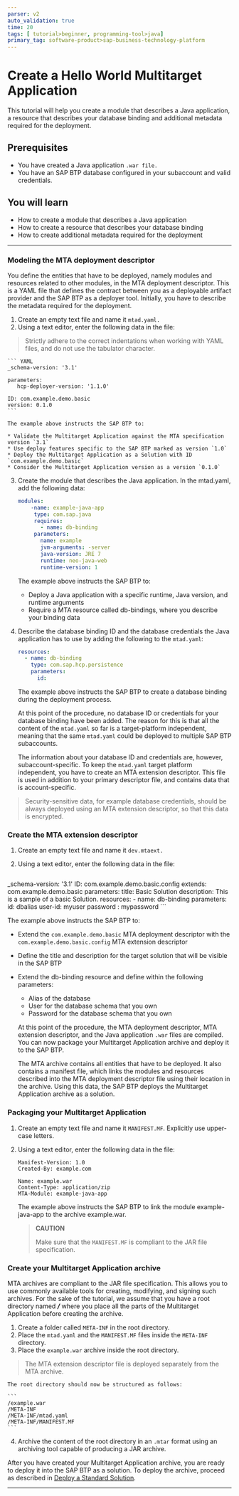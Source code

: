 ```yaml
---
parser: v2
auto_validation: true
time: 20
tags: [ tutorial>beginner, programming-tool>java]
primary_tag: software-product>sap-business-technology-platform
---
```


# Create a Hello World Multitarget Application
<!-- description --> This tutorial will help you create a module that describes a Java application, a resource that describes your database binding and additional metadata required for the deployment.

## Prerequisites
 - You have created a Java application `.war file.`
 - You have an SAP BTP database configured in your subaccount and valid credentials.

## You will learn
  - How to create a module that describes a Java application
  - How to create a resource that describes your database binding
  - How to create additional metadata required for the deployment


---

### Modeling the MTA deployment descriptor


You define the entities that have to be deployed, namely modules and resources related to other modules, in the MTA deployment descriptor. This is a YAML file that defines the contract between you as a deployable artifact provider and the SAP BTP as a deployer tool. Initially, you have to describe the metadata required for the deployment.

1. Create an empty text file and name it `mtad.yaml.`
2. Using a text editor, enter the following data in the file:

>Strictly adhere to the correct indentations when working with YAML files, and do not use the tabulator character.

    ``` YAML
    _schema-version: '3.1'

    parameters:
       hcp-deployer-version: '1.1.0'

    ID: com.example.demo.basic
    version: 0.1.0
    ```

    The example above instructs the SAP BTP to:

    * Validate the Multitarget Application against the MTA specification version `3.1`
    * Use deploy features specific to the SAP BTP marked as version `1.0`
    * Deploy the Multitarget Application as a Solution with ID `com.example.demo.basic`
    * Consider the Multitarget Application version as a version `0.1.0`


3. Create the module that describes the Java application. In the mtad.yaml, add the following data:

    ``` YAML
    modules:
        -name: example-java-app
         type: com.sap.java
         requires:
           - name: db-binding
         parameters:
           name: example
           jvm-arguments: -server
           java-version: JRE 7
           runtime: neo-java-web
           runtime-version: 1
    ```  

    The example above instructs the SAP BTP to:

    * Deploy a Java application with a specific runtime, Java version, and runtime arguments
    * Require a MTA resource called db-bindings, where you describe your binding data

4. Describe the database binding ID and the database credentials the Java application has to use by adding the following to the `mtad.yaml`:

    ```YAML
    resources:
      - name: db-binding
        type: com.sap.hcp.persistence
        parameters:
          id:
    ```

    The example above instructs the SAP BTP to create a database binding during the deployment process.

    At this point of the procedure, no database ID or credentials for your database binding have been added. The reason for this is that all the content of the `mtad.yaml` so far is a target-platform independent, meaning that the same `mtad.yaml` could be deployed to multiple SAP BTP subaccounts.

    The information about your database ID and credentials are, however, subaccount-specific. To keep the `mtad.yaml` target platform independent, you have to create an MTA extension descriptor. This file is used in addition to your primary descriptor file, and contains data that is account-specific.

>Security-sensitive data, for example database credentials, should be always deployed using an MTA extension descriptor, so that this data is encrypted.



### Create the MTA extension descriptor


1. Create an empty text file and name it `dev.mtaext.`

2. Using a text editor, enter the following data in the file:

    ```YAML
_schema-version: '3.1'
ID: com.example.demo.basic.config
extends: com.example.demo.basic
parameters:
  title: Basic Solution
  description: This is a sample of a basic Solution.
resources:
    - name: db-binding
      parameters:
        id: dbalias
        user-id: myuser
        password : mypassword
    ```

The example above instructs the SAP BTP to:

- Extend the `com.example.demo.basic` MTA deployment descriptor with the `com.example.demo.basic.config` MTA extension descriptor
- Define the title and description for the target solution that will be visible in the SAP BTP
- Extend the db-binding resource and define within the following parameters:
    - Alias of the database
    - User for the database schema that you own
    - Password for the database schema that you own


    At this point of the procedure, the MTA deployment descriptor, MTA extension descriptor, and the Java application `.war` files are compiled. You can now package your Multitarget Application archive and deploy it to the SAP BTP.

    The MTA archive contains all entities that have to be deployed. It also contains a manifest file, which links the modules and resources described into the MTA deployment descriptor file using their location in the archive. Using this data, the SAP BTP deploys the Multitarget Application archive as a solution.




### Packaging your Multitarget Application


1. Create an empty text file and name it `MANIFEST.MF`. Explicitly use upper-case letters.

2. Using a text editor, enter the following data in the file:

    ```
    Manifest-Version: 1.0
    Created-By: example.com

    Name: example.war
    Content-Type: application/zip
    MTA-Module: example-java-app
    ```

    The example above instructs the SAP BTP to link the module example-java-app to the archive example.war.

    >**CAUTION**
    >
    >Make sure that the `MANIFEST.MF` is compliant to the JAR file specification.


### Create your Multitarget Application archive


MTA archives are compliant to the JAR file specification. This allows you to use commonly available tools for creating, modifying, and signing such archives. For the sake of the tutorial, we assume that you have a root directory named ***/*** where you place all the parts of the Multitarget Application before creating the archive.

1. Create a folder called `META-INF` in the root directory.
2. Place the `mtad.yaml` and the `MANIFEST.MF` files inside the `META-INF` directory.
3. Place the `example.war` archive inside the root directory.

>The MTA extension descriptor file is deployed separately from the MTA archive.

    The root directory should now be structured as follows:

    ```
    /example.war
    /META-INF
    /META-INF/mtad.yaml
    /META-INF/MANIFEST.MF
    ```

4. Archive the content of the root directory in an `.mtar` format using an archiving tool capable of producing a JAR archive.

After you have created your Multitarget Application archive, you are ready to deploy it into the SAP BTP as a solution. To deploy the archive, proceed as described in [Deploy a Standard Solution](https://help.sap.com/docs/BTP/ea72206b834e4ace9cd834feed6c0e09/fea07defe09f44c09e03269705550335.html).







---
